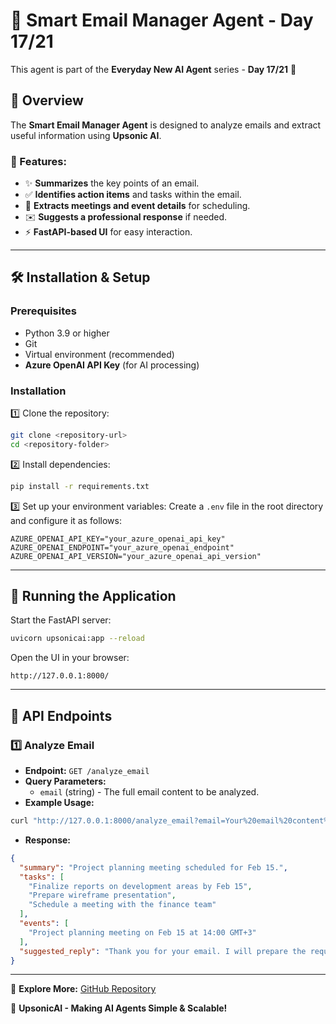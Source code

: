 # 📩 Smart Email Manager Agent - Day 17/21

This agent is part of the **Everyday New AI Agent** series - **Day 17/21** 🚀

## 📌 Overview

The **Smart Email Manager Agent** is designed to analyze emails and extract useful information using **Upsonic AI**.

### 🔹 Features:
- ✨ **Summarizes** the key points of an email.
- ✅ **Identifies action items** and tasks within the email.
- 📅 **Extracts meetings and event details** for scheduling.
- ✉️ **Suggests a professional response** if needed.
- ⚡ **FastAPI-based UI** for easy interaction.

---

## 🛠️ Installation & Setup

### **Prerequisites**
- Python 3.9 or higher
- Git
- Virtual environment (recommended)
- **Azure OpenAI API Key** (for AI processing)

### **Installation**

1️⃣ Clone the repository:

```bash
git clone <repository-url>
cd <repository-folder>
```

2️⃣ Install dependencies:

```bash
pip install -r requirements.txt
```

3️⃣ Set up your environment variables:
Create a `.env` file in the root directory and configure it as follows:

```env
AZURE_OPENAI_API_KEY="your_azure_openai_api_key"
AZURE_OPENAI_ENDPOINT="your_azure_openai_endpoint"
AZURE_OPENAI_API_VERSION="your_azure_openai_api_version"
```

---

## 🚀 Running the Application

Start the FastAPI server:

```bash
uvicorn upsonicai:app --reload
```

Open the UI in your browser:

```
http://127.0.0.1:8000/
```

---

## 🔗 API Endpoints

### **1️⃣ Analyze Email**

- **Endpoint:** `GET /analyze_email`
- **Query Parameters:**
  - `email` (string) - The full email content to be analyzed.
- **Example Usage:**

```bash
curl "http://127.0.0.1:8000/analyze_email?email=Your%20email%20content%20here"
```

- **Response:**

```json
{
  "summary": "Project planning meeting scheduled for Feb 15.",
  "tasks": [
    "Finalize reports on development areas by Feb 15",
    "Prepare wireframe presentation",
    "Schedule a meeting with the finance team"
  ],
  "events": [
    "Project planning meeting on Feb 15 at 14:00 GMT+3"
  ],
  "suggested_reply": "Thank you for your email. I will prepare the requested documents and join the meeting on Feb 15."
}
```

---

🔗 **Explore More:** [GitHub Repository](https://github.com/your-repo-url)

🚀 **UpsonicAI - Making AI Agents Simple & Scalable!**

